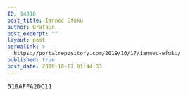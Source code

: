 ```yaml
---
ID: 14310
post_title: Iannec Efuku
author: Orafaun
post_excerpt: ""
layout: post
permalink: >
  https://portalrepository.com/2019/10/17/iannec-efuku/
published: true
post_date: 2019-10-17 01:44:33
---
```

<pre>518AFFA2DC11</pre>
